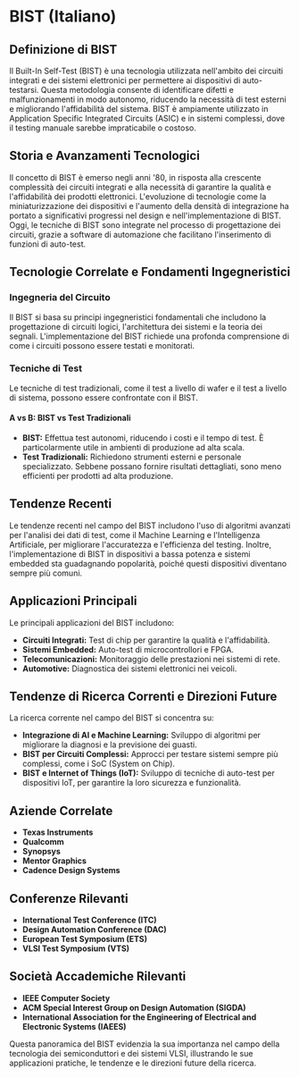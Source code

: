 # BIST (Italiano)

## Definizione di BIST

Il Built-In Self-Test (BIST) è una tecnologia utilizzata nell'ambito dei circuiti integrati e dei sistemi elettronici per permettere ai dispositivi di auto-testarsi. Questa metodologia consente di identificare difetti e malfunzionamenti in modo autonomo, riducendo la necessità di test esterni e migliorando l'affidabilità del sistema. BIST è ampiamente utilizzato in Application Specific Integrated Circuits (ASIC) e in sistemi complessi, dove il testing manuale sarebbe impraticabile o costoso.

## Storia e Avanzamenti Tecnologici

Il concetto di BIST è emerso negli anni '80, in risposta alla crescente complessità dei circuiti integrati e alla necessità di garantire la qualità e l'affidabilità dei prodotti elettronici. L'evoluzione di tecnologie come la miniaturizzazione dei dispositivi e l'aumento della densità di integrazione ha portato a significativi progressi nel design e nell'implementazione di BIST. Oggi, le tecniche di BIST sono integrate nel processo di progettazione dei circuiti, grazie a software di automazione che facilitano l'inserimento di funzioni di auto-test.

## Tecnologie Correlate e Fondamenti Ingegneristici

### Ingegneria del Circuito

Il BIST si basa su principi ingegneristici fondamentali che includono la progettazione di circuiti logici, l'architettura dei sistemi e la teoria dei segnali. L'implementazione del BIST richiede una profonda comprensione di come i circuiti possono essere testati e monitorati.

### Tecniche di Test

Le tecniche di test tradizionali, come il test a livello di wafer e il test a livello di sistema, possono essere confrontate con il BIST. 

#### A vs B: BIST vs Test Tradizionali

- **BIST:** Effettua test autonomi, riducendo i costi e il tempo di test. È particolarmente utile in ambienti di produzione ad alta scala.
- **Test Tradizionali:** Richiedono strumenti esterni e personale specializzato. Sebbene possano fornire risultati dettagliati, sono meno efficienti per prodotti ad alta produzione.

## Tendenze Recenti

Le tendenze recenti nel campo del BIST includono l'uso di algoritmi avanzati per l'analisi dei dati di test, come il Machine Learning e l'Intelligenza Artificiale, per migliorare l'accuratezza e l'efficienza del testing. Inoltre, l'implementazione di BIST in dispositivi a bassa potenza e sistemi embedded sta guadagnando popolarità, poiché questi dispositivi diventano sempre più comuni.

## Applicazioni Principali

Le principali applicazioni del BIST includono:

- **Circuiti Integrati:** Test di chip per garantire la qualità e l'affidabilità.
- **Sistemi Embedded:** Auto-test di microcontrollori e FPGA.
- **Telecomunicazioni:** Monitoraggio delle prestazioni nei sistemi di rete.
- **Automotive:** Diagnostica dei sistemi elettronici nei veicoli.

## Tendenze di Ricerca Correnti e Direzioni Future

La ricerca corrente nel campo del BIST si concentra su:

- **Integrazione di AI e Machine Learning:** Sviluppo di algoritmi per migliorare la diagnosi e la previsione dei guasti.
- **BIST per Circuiti Complessi:** Approcci per testare sistemi sempre più complessi, come i SoC (System on Chip).
- **BIST e Internet of Things (IoT):** Sviluppo di tecniche di auto-test per dispositivi IoT, per garantire la loro sicurezza e funzionalità.

## Aziende Correlate

- **Texas Instruments**
- **Qualcomm**
- **Synopsys**
- **Mentor Graphics**
- **Cadence Design Systems**

## Conferenze Rilevanti

- **International Test Conference (ITC)**
- **Design Automation Conference (DAC)**
- **European Test Symposium (ETS)**
- **VLSI Test Symposium (VTS)**

## Società Accademiche Rilevanti

- **IEEE Computer Society**
- **ACM Special Interest Group on Design Automation (SIGDA)**
- **International Association for the Engineering of Electrical and Electronic Systems (IAEES)**

Questa panoramica del BIST evidenzia la sua importanza nel campo della tecnologia dei semiconduttori e dei sistemi VLSI, illustrando le sue applicazioni pratiche, le tendenze e le direzioni future della ricerca.